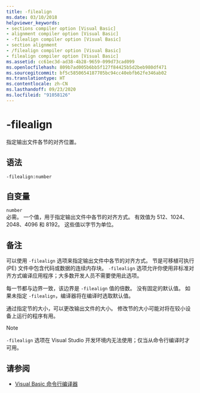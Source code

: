 ```yaml
---
title: -filealign
ms.date: 03/10/2018
helpviewer_keywords:
- sections compiler option [Visual Basic]
- alignment compiler option [Visual Basic]
- -filealign compiler option [Visual Basic]
- section alignment
- /filealign compiler option [Visual Basic]
- filealign compiler option [Visual Basic]
ms.assetid: cc61ec3d-ad38-4b28-9659-099d73cad099
ms.openlocfilehash: 809b7ad005b6bb5f127f84425b5d2beb980df471
ms.sourcegitcommit: bf5c5850654187705bc94cc40ebfb62fe346ab02
ms.translationtype: HT
ms.contentlocale: zh-CN
ms.lasthandoff: 09/23/2020
ms.locfileid: "91058126"
---
```

# <a name="-filealign"></a>-filealign

指定输出文件各节的对齐位置。  
  
## <a name="syntax"></a>语法  
  
```console  
-filealign:number  
```  
  
## <a name="arguments"></a>自变量  

 `number`  
 必需。 一个值，用于指定输出文件中各节的对齐方式。 有效值为 512、1024、2048、4096 和 8192。 这些值以字节为单位。  
  
## <a name="remarks"></a>备注  

 可以使用 `-filealign` 选项来指定输出文件中各节的对齐方式。 节是可移植可执行 (PE) 文件中包含代码或数据的连续内存块。 `-filealign` 选项允许你使用非标准对齐方式编译应用程序；大多数开发人员不需要使用此选项。  
  
 每一节都与边界一致，该边界是 `-filealign` 值的倍数。 没有固定的默认值。 如果未指定 `-filealign`，编译器将在编译时选取默认值。  
  
 通过指定节的大小，可以更改输出文件的大小。 修改节的大小可能对将在较小设备上运行的程序有用。  
  
> [!NOTE]
> `-filealign` 选项在 Visual Studio 开发环境内无法使用；仅当从命令行编译时才可用。  
  
## <a name="see-also"></a>请参阅

- [Visual Basic 命令行编译器](index.md)
